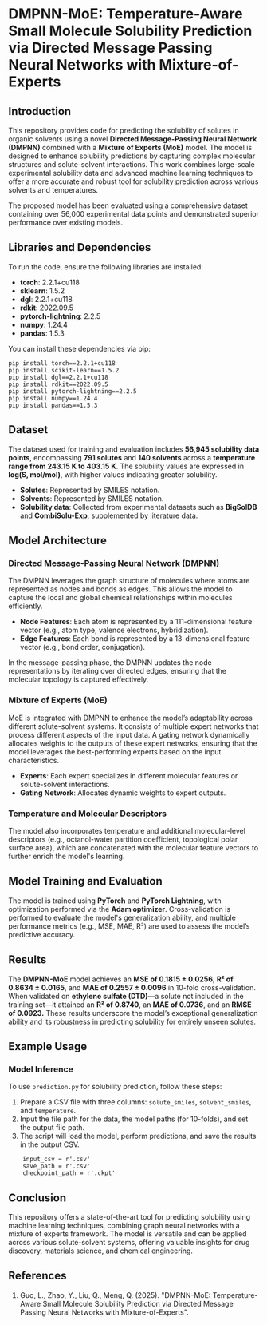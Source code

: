 # DMPNN-MoE: Temperature-Aware Small Molecule Solubility Prediction via Directed Message Passing Neural Networks with Mixture-of-Experts

## Introduction

This repository provides code for predicting the solubility of solutes in organic solvents using a novel **Directed Message-Passing Neural Network (DMPNN)** combined with a **Mixture of Experts (MoE)** model. The model is designed to enhance solubility predictions by capturing complex molecular structures and solute-solvent interactions. This work combines large-scale experimental solubility data and advanced machine learning techniques to offer a more accurate and robust tool for solubility prediction across various solvents and temperatures.

The proposed model has been evaluated using a comprehensive dataset containing over 56,000 experimental data points and demonstrated superior performance over existing models.

## Libraries and Dependencies

To run the code, ensure the following libraries are installed:

- **torch**: 2.2.1+cu118
- **sklearn**: 1.5.2
- **dgl**: 2.2.1+cu118
- **rdkit**: 2022.09.5
- **pytorch-lightning**: 2.2.5
- **numpy**: 1.24.4
- **pandas**: 1.5.3

You can install these dependencies via pip:

```
pip install torch==2.2.1+cu118
pip install scikit-learn==1.5.2
pip install dgl==2.2.1+cu118
pip install rdkit==2022.09.5
pip install pytorch-lightning==2.2.5
pip install numpy==1.24.4
pip install pandas==1.5.3
```

## Dataset

The dataset used for training and evaluation includes **56,945 solubility data points**, encompassing **791 solutes** and **140 solvents** across a **temperature range from 243.15 K to 403.15 K**. The solubility values are expressed in **log(S, mol/mol)**, with higher values indicating greater solubility.

- **Solutes**: Represented by SMILES notation.
- **Solvents**: Represented by SMILES notation.
- **Solubility data**: Collected from experimental datasets such as **BigSolDB** and **CombiSolu-Exp**, supplemented by literature data.

## Model Architecture

### Directed Message-Passing Neural Network (DMPNN)

The DMPNN leverages the graph structure of molecules where atoms are represented as nodes and bonds as edges. This allows the model to capture the local and global chemical relationships within molecules efficiently.

- **Node Features**: Each atom is represented by a 111-dimensional feature vector (e.g., atom type, valence electrons, hybridization).
- **Edge Features**: Each bond is represented by a 13-dimensional feature vector (e.g., bond order, conjugation).

In the message-passing phase, the DMPNN updates the node representations by iterating over directed edges, ensuring that the molecular topology is captured effectively.

### Mixture of Experts (MoE)

MoE is integrated with DMPNN to enhance the model’s adaptability across different solute-solvent systems. It consists of multiple expert networks that process different aspects of the input data. A gating network dynamically allocates weights to the outputs of these expert networks, ensuring that the model leverages the best-performing experts based on the input characteristics.

- **Experts**: Each expert specializes in different molecular features or solute-solvent interactions.
- **Gating Network**: Allocates dynamic weights to expert outputs.

### Temperature and Molecular Descriptors

The model also incorporates temperature and additional molecular-level descriptors (e.g., octanol-water partition coefficient, topological polar surface area), which are concatenated with the molecular feature vectors to further enrich the model's learning.

## Model Training and Evaluation

The model is trained using **PyTorch** and **PyTorch Lightning**, with optimization performed via the **Adam optimizer**. Cross-validation is performed to evaluate the model's generalization ability, and multiple performance metrics (e.g., MSE, MAE, R²) are used to assess the model’s predictive accuracy.

## Results

The **DMPNN-MoE** model achieves an **MSE of 0.1815 ± 0.0256**, **R² of 0.8634 ± 0.0165**, and **MAE of 0.2557 ± 0.0096** in 10-fold cross-validation. When validated on **ethylene sulfate (DTD)**—a solute not included in the training set—it attained an **R² of 0.8740**, an **MAE of 0.0736**, and an **RMSE of 0.0923.** These results underscore the model’s exceptional generalization ability and its robustness in predicting solubility for entirely unseen solutes.

## Example Usage

### Model Inference

To use `prediction.py` for solubility prediction, follow these steps:

1. Prepare a CSV file with three columns: `solute_smiles`, `solvent_smiles`, and `temperature`.
2. Input the file path for the data, the model paths (for 10-folds), and set the output file path.
3. The script will load the model, perform predictions, and save the results in the output CSV.

```
    input_csv = r'.csv'
    save_path = r'.csv'
    checkpoint_path = r'.ckpt'
```

## Conclusion

This repository offers a state-of-the-art tool for predicting solubility using machine learning techniques, combining graph neural networks with a mixture of experts framework. The model is versatile and can be applied across various solute-solvent systems, offering valuable insights for drug discovery, materials science, and chemical engineering.

## References

1. Guo, L., Zhao, Y., Liu, Q., Meng, Q. (2025). "DMPNN-MoE: Temperature-Aware Small Molecule Solubility Prediction via Directed Message Passing Neural Networks with Mixture-of-Experts". 